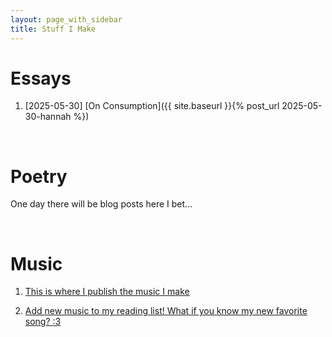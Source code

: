 ```yaml
---
layout: page_with_sidebar
title: Stuff I Make
---
```


# Essays
1. [2025-05-30] [On Consumption]({{ site.baseurl }}{% post_url 2025-05-30-hannah %})

<br>

# Poetry
One day there will be blog posts here I bet...

<br>

# Music
1. [This is where I publish the music I make](https://open.spotify.com/artist/0ZmlanDXiaqB9JOJEyBGGF?si=7Ls3tFwxQKSql3OmewT3_w)

2. [Add new music to my reading list! What if you know my new favorite song? :3](https://open.spotify.com/playlist/0fHigJTn4T8SgHTdpGVBH7?si=a793b6ec2fb94b43&pt=f227ee9720ca0752505ba2552ebb24fa)
